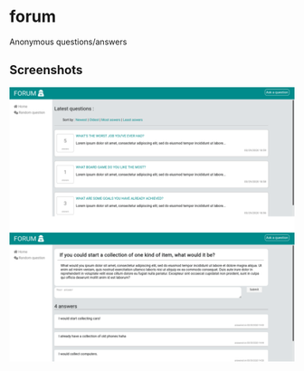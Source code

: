 # forum

Anonymous questions/answers

## Screenshots

<img align="center" src="resources/sc-1.png">

<img align="center" src="resources/sc-2.png">


